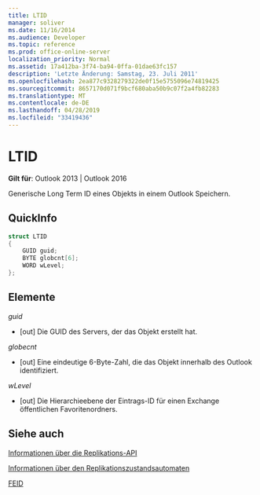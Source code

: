 ```yaml
---
title: LTID
manager: soliver
ms.date: 11/16/2014
ms.audience: Developer
ms.topic: reference
ms.prod: office-online-server
localization_priority: Normal
ms.assetid: 17a412ba-3f74-ba94-0ffa-01dae63fc157
description: 'Letzte Änderung: Samstag, 23. Juli 2011'
ms.openlocfilehash: 2ea877c9328279322de0f15e5755096e74819425
ms.sourcegitcommit: 8657170d071f9bcf680aba50b9c07f2a4fb82283
ms.translationtype: MT
ms.contentlocale: de-DE
ms.lasthandoff: 04/28/2019
ms.locfileid: "33419436"
---
```

# <a name="ltid"></a>LTID

  
  
**Gilt für**: Outlook 2013 | Outlook 2016 
  
Generische Long Term ID eines Objekts in einem Outlook Speichern.
  
## <a name="quick-info"></a>QuickInfo

```cpp
struct LTID 
{ 
    GUID guid; 
    BYTE globcnt[6]; 
    WORD wLevel; 
};
```

## <a name="members"></a>Elemente

 _guid_
  
- [out] Die GUID des Servers, der das Objekt erstellt hat.
    
 _globecnt_
  
- [out] Eine eindeutige 6-Byte-Zahl, die das Objekt innerhalb des Outlook identifiziert.
    
 _wLevel_
  
- [out] Die Hierarchieebene der Eintrags-ID für einen Exchange öffentlichen Favoritenordners.
    
## <a name="see-also"></a>Siehe auch



[Informationen über die Replikations-API](about-the-replication-api.md)
  
[Informationen über den Replikationszustandsautomaten](about-the-replication-state-machine.md)
  
[FEID](feid.md)

